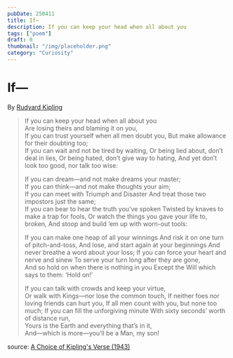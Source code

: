 ```yaml
---
pubDate: 250411
title: If—
description: If you can keep your head when all about you
tags: ["poem"]
draft: 0
thumbnail: "/img/placeholder.png" 
category: "Curiosity"
---
```


# If—

By [Rudyard Kipling](https://www.poetryfoundation.org/poets/rudyard-kipling)

> If you can keep your head when all about you   
>     Are losing theirs and blaming it on you,   
> If you can trust yourself when all men doubt you,
>     But make allowance for their doubting too;   
> If you can wait and not be tired by waiting,
>     Or being lied about, don’t deal in lies,
> Or being hated, don’t give way to hating,
>     And yet don’t look too good, nor talk too wise:
> 
> If you can dream—and not make dreams your master;   
>     If you can think—and not make thoughts your aim;   
> If you can meet with Triumph and Disaster
>     And treat those two impostors just the same;   
> If you can bear to hear the truth you’ve spoken
>     Twisted by knaves to make a trap for fools,
> Or watch the things you gave your life to, broken,
>     And stoop and build ’em up with worn-out tools:
> 
> If you can make one heap of all your winnings
>     And risk it on one turn of pitch-and-toss,
> And lose, and start again at your beginnings
>     And never breathe a word about your loss;
> If you can force your heart and nerve and sinew
>     To serve your turn long after they are gone,   
> And so hold on when there is nothing in you
>     Except the Will which says to them: ‘Hold on!’
> 
> If you can talk with crowds and keep your virtue,   
>     Or walk with Kings—nor lose the common touch,
> If neither foes nor loving friends can hurt you,
>     If all men count with you, but none too much;
> If you can fill the unforgiving minute
>     With sixty seconds’ worth of distance run,   
> Yours is the Earth and everything that’s in it,   
>     And—which is more—you’ll be a Man, my son!

source: [A Choice of Kipling's Verse (1943)](https://www.poetryfoundation.org/poems/46473/if---)
